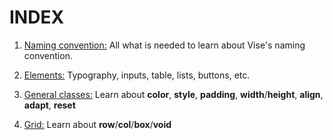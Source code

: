 # INDEX

1. [Naming convention:](https://github.com/Appforge-lab/css-vise/blob/master/doc/naming_convention.md)
  All what is needed to learn about Vise's naming convention.
  
2. [Elements:](https://github.com/Appforge-lab/css-vise/blob/master/doc/elements.md)
  Typography, inputs, table, lists, buttons, etc.

3. [General classes:](https://github.com/Appforge-lab/css-vise/blob/master/doc/elements.md)
  Learn about **color**, **style**, **padding**, **width**/**height**, **align**, **adapt**, **reset**

4. [Grid:](https://github.com/Appforge-lab/css-vise/blob/master/doc/grid.md)
  Learn about **row**/**col**/**box**/**void**
